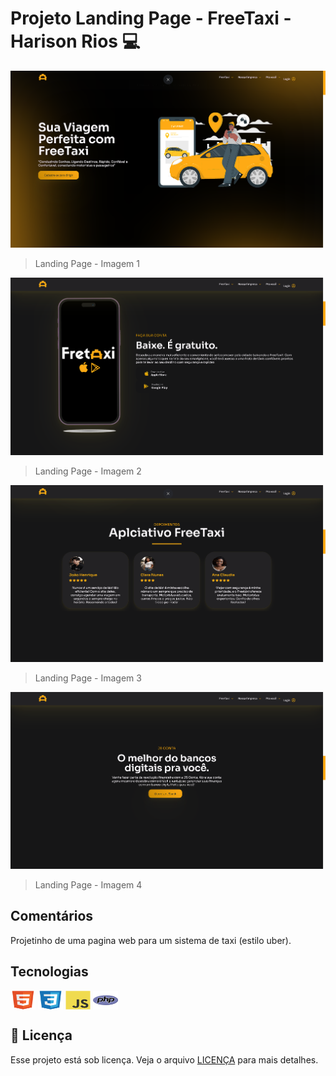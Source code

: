 
# Projeto Landing Page - FreeTaxi - Harison Rios 💻

<img src=".github/preview.png" alt="Exemplo imagem">

> Landing Page - Imagem 1

<img src=".github/preview2.png" alt="Exemplo imagem">

> Landing Page - Imagem 2

<img src=".github/preview3.png" alt="Exemplo imagem">

> Landing Page - Imagem 3

<img src=".github/preview4.png" alt="Exemplo imagem">

> Landing Page - Imagem 4

## Comentários 

Projetinho de uma pagina web para um sistema de taxi (estilo uber).

## Tecnologias

 <img align="center" alt="HTML" height="30" width="40" src="https://raw.githubusercontent.com/devicons/devicon/master/icons/html5/html5-original.svg"> <img align="center" alt="CSS" height="30" width="40" src="https://raw.githubusercontent.com/devicons/devicon/master/icons/css3/css3-original.svg"> <img align="center" alt="JS" height="30" width="40" src="https://raw.githubusercontent.com/devicons/devicon/master/icons/javascript/javascript-original.svg">  <img align="center" alt="PHP" height="30" width="40" src="https://raw.githubusercontent.com/devicons/devicon/master/icons/php/php-original.svg"> 

## 📝 Licença

Esse projeto está sob licença. Veja o arquivo [LICENÇA](LICENSE.md) para mais detalhes.
